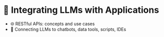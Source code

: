 # 🧩 Integrating LLMs with Applications

- 🌐 RESTful APIs: concepts and use cases
- 🤖 Connecting LLMs to chatbots, data tools, scripts, IDEs
